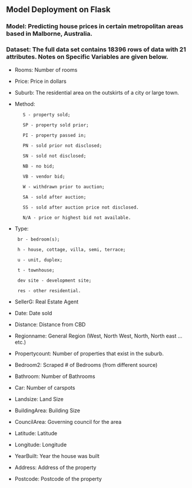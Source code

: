 ## Model Deployment on Flask


### Model: Predicting house prices in certain metropolitan areas based in Malborne, Australia.


### Dataset: The full data set contains 18396 rows of data with 21 attributes. Notes on Specific Variables are given below. 
- Rooms: Number of rooms

- Price: Price in dollars

- Suburb: The residential area on the outskirts of a city or large town.

- Method:

         S - property sold;
         
         SP - property sold prior;
         
         PI - property passed in;
         
         PN - sold prior not disclosed;
         
         SN - sold not disclosed;
         
         NB - no bid;
         
         VB - vendor bid;
         
         W - withdrawn prior to auction;
          
         SA - sold after auction;
         
         SS - sold after auction price not disclosed.
         
         N/A - price or highest bid not available.

- Type:
 
       br - bedroom(s);
      
       h - house, cottage, villa, semi, terrace;
     
       u - unit, duplex;
     
       t - townhouse;
     
       dev site - development site;
     
       res - other residential.

- SellerG: Real Estate Agent

- Date: Date sold

- Distance: Distance from CBD

- Regionname: General Region (West, North West, North, North east …etc.)

- Propertycount: Number of properties that exist in the suburb.

- Bedroom2: Scraped # of Bedrooms (from different source)

- Bathroom: Number of Bathrooms

- Car: Number of carspots

- Landsize: Land Size

- BuildingArea: Building Size

- CouncilArea: Governing council for the area

- Latitude: Latitude

- Longitude: Longitude

- YearBuilt: Year the house was built

- Address: Address of the property

- Postcode:  Postcode of the property

